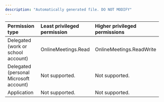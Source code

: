 ```yaml
---
description: "Automatically generated file. DO NOT MODIFY"
---
```


|Permission type|Least privileged permission|Higher privileged permissions|
|:---|:---|:---|
|Delegated (work or school account)|OnlineMeetings.Read|OnlineMeetings.ReadWrite|
|Delegated (personal Microsoft account)|Not supported.|Not supported.|
|Application|Not supported.|Not supported.|

